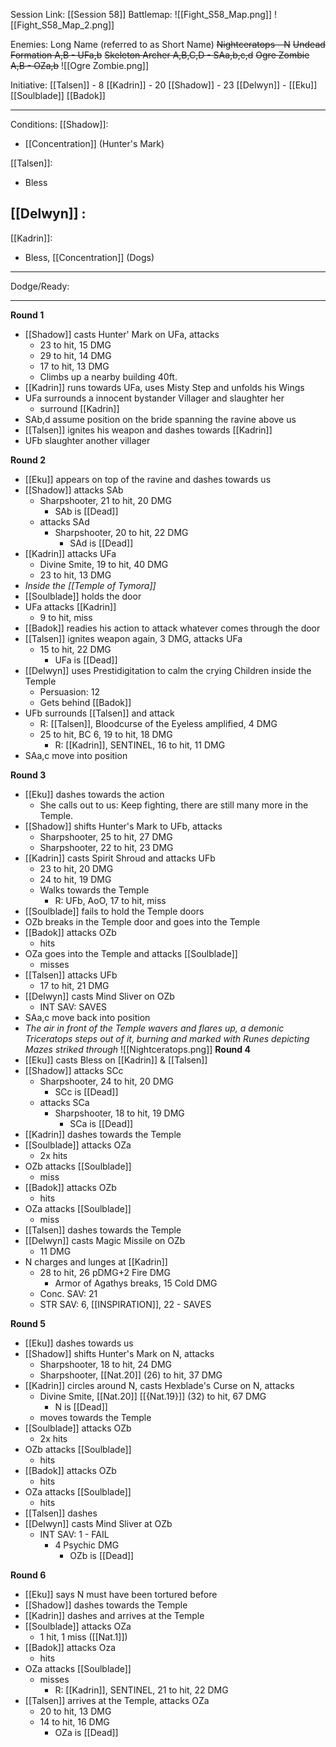 Session Link:
[[Session 58]]
Battlemap:
![[Fight_S58_Map.png]]
![[Fight_S58_Map_2.png]]

Enemies:
Long Name (referred to as Short Name)
~~Nightceratops - N~~
~~Undead Formation A,B - UFa,b~~
~~Skeleton Archer A,B,C,D - SAa,b,c,d~~
~~Ogre Zombie A,B - OZa,b~~
![[Ogre Zombie.png]]

Initiative:
[[Talsen]] - 8
[[Kadrin]] - 20
[[Shadow]] - 23
[[Delwyn]] - 
[[Eku]]
[[Soulblade]]
[[Badok]]


---
Conditions:
[[Shadow]]:
- [[Concentration]] (Hunter's Mark)

[[Talsen]]:
- Bless
 
[[Delwyn]] :
- 

[[Kadrin]]:
- Bless, [[Concentration]] (Dogs)
---
Dodge/Ready:


---
**Round 1**
- [[Shadow]] casts Hunter' Mark on UFa, attacks 
	- 23 to hit, 15 DMG
	- 29 to hit, 14 DMG
	- 17 to hit, 13 DMG
	- Climbs up a nearby building 40ft.
- [[Kadrin]] runs towards UFa, uses Misty Step and unfolds his Wings
- UFa surrounds a innocent bystander Villager and slaughter her
	- surround [[Kadrin]] 
- SAb,d assume position on the bride spanning the ravine above us
- [[Talsen]] ignites his weapon and dashes towards [[Kadrin]]
- UFb slaughter another villager

**Round 2**
- [[Eku]] appears on top of the ravine and dashes towards us
- [[Shadow]] attacks SAb
	- Sharpshooter, 21 to hit, 20 DMG
		- SAb is [[Dead]]
	- attacks SAd
		- Sharpshooter, 20 to hit, 22 DMG
			- SAd is [[Dead]]
- [[Kadrin]] attacks UFa
	- Divine Smite, 19 to hit, 40 DMG
	- 23 to hit, 13 DMG
- _Inside the [[Temple of Tymora]]_
- [[Soulblade]] holds the door
- UFa attacks [[Kadrin]]
	- 9 to hit, miss
- [[Badok]] readies his action to attack whatever comes through the door
- [[Talsen]] ignites weapon again, 3 DMG, attacks UFa
	- 15 to hit, 22 DMG
		- UFa is [[Dead]]
- [[Delwyn]] uses Prestidigitation to calm the crying Children inside the Temple
	- Persuasion: 12
	- Gets behind [[Badok]]
- UFb surrounds [[Talsen]] and attack
	- R: [[Talsen]], Bloodcurse of the Eyeless amplified, 4 DMG
	- 25 to hit, BC 6, 19 to hit, 18 DMG
		- R: [[Kadrin]], SENTINEL, 16 to hit, 11 DMG
- SAa,c move into position

**Round 3**
- [[Eku]] dashes towards the action
	- She calls out to us: Keep fighting, there are still many more in the Temple.
- [[Shadow]] shifts Hunter's Mark to UFb, attacks
	- Sharpshooter, 25 to hit, 27 DMG
	- Sharpshooter, 22 to hit, 23 DMG
- [[Kadrin]] casts Spirit Shroud and attacks UFb
	- 23 to hit, 20 DMG
	- 24 to hit, 19 DMG
	- Walks towards the Temple
		- R: UFb, AoO, 17 to hit, miss
- [[Soulblade]] fails to hold the Temple doors
- OZb breaks in the Temple door and goes into the Temple
- [[Badok]] attacks OZb
	- hits
- OZa goes into the Temple and attacks [[Soulblade]]
	- misses
- [[Talsen]] attacks UFb
	- 17 to hit, 21 DMG
- [[Delwyn]] casts Mind Sliver on OZb
	- INT SAV: SAVES
- SAa,c move back into position
- _The air in front of the Temple wavers and flares up, a demonic Triceratops steps out of it, burning and marked with Runes depicting Mazes striked through_
![[Nightceratops.png]]
**Round 4**
- [[Eku]] casts Bless on [[Kadrin]] & [[Talsen]]
- [[Shadow]] attacks SCc
	- Sharpshooter, 24 to hit, 20 DMG
		- SCc is [[Dead]]
	- attacks SCa
		- Sharpshooter, 18 to hit, 19 DMG
			- SCa is [[Dead]]
- [[Kadrin]] dashes towards the Temple
- [[Soulblade]] attacks OZa
	- 2x hits
- OZb attacks [[Soulblade]]
	- miss
- [[Badok]] attacks OZb
	- hits
- OZa attacks [[Soulblade]]
	- miss
- [[Talsen]] dashes towards the Temple
- [[Delwyn]] casts Magic Missile on OZb
	- 11 DMG
- N charges and lunges at [[Kadrin]]
	- 28 to hit, 26 pDMG+2 Fire DMG
		- Armor of Agathys breaks, 15 Cold DMG
	- Conc. SAV: 21
	- STR SAV: 6, [[INSPIRATION]], 22 - SAVES

**Round 5**
- [[Eku]] dashes towards us
- [[Shadow]] shifts Hunter's Mark on N, attacks
	- Sharpshooter, 18 to hit, 24 DMG
	- Sharpshooter, [[Nat.20]] (26) to hit, 37 DMG
- [[Kadrin]] circles around N, casts Hexblade's Curse on N, attacks
	- Divine Smite, [[Nat.20]] [[{Nat.19}]] (32) to hit, 67 DMG
		- N is [[Dead]]
	- moves towards the Temple
- [[Soulblade]] attacks OZb
	- 2x hits
- OZb attacks [[Soulblade]]
	- hits
- [[Badok]] attacks OZb
	- hits
- OZa attacks [[Soulblade]]
	- hits
- [[Talsen]] dashes
- [[Delwyn]] casts Mind Sliver at OZb
	- INT SAV: 1 - FAIL
		- 4 Psychic DMG
			- OZb is [[Dead]]

**Round 6**
- [[Eku]] says N must have been tortured before 
- [[Shadow]] dashes towards the Temple
- [[Kadrin]]  dashes and arrives at the Temple
- [[Soulblade]] attacks OZa
	- 1 hit, 1 miss ([[Nat.1]])
- [[Badok]] attacks Oza
	- hits
- OZa attacks [[Soulblade]]
	- misses
		- R: [[Kadrin]], SENTINEL, 21 to hit, 22 DMG
- [[Talsen]] arrives at the Temple, attacks OZa
	- 20 to hit, 13 DMG
	- 14 to hit, 16 DMG
		- OZa is [[Dead]]